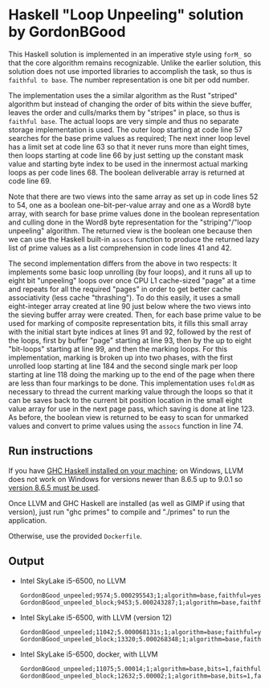 # Haskell "Loop Unpeeling" solution by GordonBGood

This Haskell solution is implemented in an imperative style using `forM_` so that the core algorithm remains recognizable.  Unlike the earlier solution, this solution does not use imported libraries to accomplish the task, so thus is `faithful to base`.  The number representation is one bit per odd number.

The implementation uses the a similar algorithm as the Rust "striped" algorithm but instead of changing the order of bits within the sieve buffer, leaves the order and culls/marks them by "stripes" in place, so thus is `faithful base`.  The actual loops are very simple and thus no separate storage implementation is used.  The outer loop starting at code line 57 searches for the base prime values as required; The next inner loop level has a limit set at code line 63 so that it never runs more than eight times, then loops starting at code line 66 by just setting up the constant mask value and starting byte index to be used in the innermost actual marking loops as per code lines 68.  The boolean deliverable array is returned at code line 69.

Note that there are two views into the same array as set up in code lines 52 to 54, one as a boolean one-bit-per-value array and one as a Word8 byte array, with search for base prime values done in the boolean representation and culling done in the Word8 byte representation for the "striping"/"loop unpeeling" algorithm.  The returned view is the boolean one because then we can use the Haskell built-in `assocs` function to produce the returned lazy list of prime values as a list comprehension in code lines 41 and 42.

The second implementation differs from the above in two respects:  It implements some basic loop unrolling (by four loops), and it runs all up to eight bit "unpeeling" loops over once CPU L1 cache-sized "page" at a time and repeats for all the required "pages" in order to get better cache associativity (less cache "thrashing").  To do this easily, it uses a small eight-integer array created at line 90 just below where the two views into the sieving buffer array were created.  Then, for each base prime value to be used for marking of composite representation bits, it fills this small array with the initial start byte indices at lines 91 and 92, followed by the rest of the loops, first by buffer "page" starting at line 93, then by the up to eight "bit-loops" starting at line 99, and then the marking loops.  For this implementation, marking is broken up into two phases, with the first unrolled loop starting at line 184 and the second single mark per loop starting at line 118 doing the marking up to the end of the page when there are less than four markings to be done.  This implementation uses `foldM` as necessary to thread the current marking value through the loops so that it can be saves back to the current bit position location in the small eight value array for use in the next page pass, which saving is done at line 123.  As before, the boolean view is returned to be easy to scan for unmarked values and convert to prime values using the `assocs` function in line 74.

## Run instructions

If you have [GHC Haskell installed on your machine](https://www.haskell.org/ghc/download_ghc_8_10_5.html); on Windows, LLVM does not work on Windows for versions newer than 8.6.5 up to 9.0.1 so [version 8.6.5 must be used](https://www.haskell.org/ghc/download_ghc_8_6_5.html).

Once LLVM and GHC Haskell are installed (as well as GIMP if using that version), just run "ghc primes" to compile and "./primes" to run the application.

Otherwise, use the provided `Dockerfile`.

## Output

- Intel SkyLake i5-6500, no LLVM

  ```
  GordonBGood_unpeeled;9574;5.000295543;1;algorithm=base,faithful=yes,bits=1
  GordonBGood_unpeeled_block;9453;5.000243287;1;algorithm=base,faithful=yes,bits=1
  ```

- Intel SkyLake i5-6500, with LLVM (version 12)

  ```
  GordonBGood_unpeeled;11042;5.000068131s;1;algorithm=base;faithful=yes;bits=1
  GordonBGood_unpeeled_block;13320;5.000268348;1;algorithm=base,faithful=yes,bits=1
  ```

- Intel SkyLake i5-6500, docker, with LLVM

  ```
  GordonBGood_unpeeled;11075;5.00014;1;algorithm=base,bits=1,faithful=no
  GordonBGood_unpeeled_block;12632;5.00002;1;algorithm=base,bits=1,faithful=no
  ```
